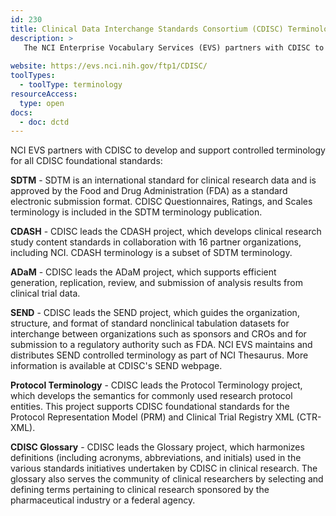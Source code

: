```yaml
---
id: 230
title: Clinical Data Interchange Standards Consortium (CDISC) Terminology
description: >
   The NCI Enterprise Vocabulary Services (EVS) partners with CDISC to develop and support controlled terminology for all CDISC foundational standards, including Study Data Tabulation Model (SDTM), Clinical Data Acquisition Standards Harmonization (CDASH), Analysis Data Model (ADaM), and Standard for the Exchange of Nonclinical Data (SEND).
  
website: https://evs.nci.nih.gov/ftp1/CDISC/
toolTypes:
  - toolType: terminology
resourceAccess:
  type: open
docs:
  - doc: dctd
---
```

NCI EVS partners with CDISC to develop and support controlled terminology for all CDISC foundational standards:

**SDTM** - SDTM is an international standard for clinical research data and is approved by the Food and Drug Administration (FDA) as a standard electronic submission format. CDISC Questionnaires, Ratings, and Scales terminology is included in the SDTM terminology publication.

**CDASH** - CDISC leads the CDASH project, which develops clinical research study content standards in collaboration with 16 partner organizations, including NCI. CDASH terminology is a subset of SDTM terminology.

**ADaM** - CDISC leads the ADaM project, which supports efficient generation, replication, review, and submission of analysis results from clinical trial data.

**SEND** - CDISC leads the SEND project, which guides the organization, structure, and format of standard nonclinical tabulation datasets for interchange between organizations such as sponsors and CROs and for submission to a regulatory authority such as FDA. NCI EVS maintains and distributes SEND controlled terminology as part of NCI Thesaurus. More information is available at CDISC's SEND webpage.

**Protocol Terminology** - CDISC leads the Protocol Terminology project, which develops the semantics for commonly used research protocol entities. This project supports CDISC foundational standards for the Protocol Representation Model (PRM) and Clinical Trial Registry XML (CTR-XML).

**CDISC Glossary** - CDISC leads the Glossary project, which harmonizes definitions (including acronyms, abbreviations, and initials) used in the various standards initiatives undertaken by CDISC in clinical research. The glossary also serves the community of clinical researchers by selecting and defining terms pertaining to clinical research sponsored by the pharmaceutical industry or a federal agency.